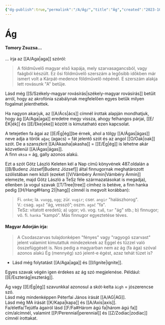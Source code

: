 ```yaml
---
{"dg-publish":true,"permalink":"/A/Ág/","title":"Ág","created":"2023-10-13T05:13","updated":"2024-02-01T11:15"}
---
```



# Ág

#### Tomory Zsuzsa...

... írja az [[A/Aga\|aga]] szóról:  
> A földművelő magyar első kapája, mely szarvasagancsból, vagy faágból készült. Ez ősi földművelő szerszám a legősibb időkben már ismert volt a Kárpát-medence földművelő népénél. E szerszám alakja lett rovásunk "A" betűje.  

Lásd még [[S/Székely-magyar rovásírás\|székely-magyar rovásírás]] betűit arról, hogy az akrofónia szabálynak megfelelően egyes betűk milyen fogalmat jelenthettek.  

Ha nagyon akarjuk, az [[A/Ács\|ács]] címnél írottak alapján mondhatjuk, hogy ág [[A/Aga\|aga]] eredetre megy vissza, ahogy felhangos párjai, [[E/ÉK\|ék]] és [[E/Eke\|eke]] között is kimutatható ezen kapcsolat.  

A tetejetlen fa ágai az [[E/Ég\|ég]]be érnek, ahol a tölgy [[A/Ágas\|ágas]] neve adja a török `ağaç` (agacs) = fát jelentő szót és az angol [[O/Oak\|oak]] szót. De a szanszkrit [[A/Akasha\|akasha]] = [[E/Ég\|ég]] is lehetne akár közvetlenül [[A/Ágas\|ágas]].  
A finn `oksa` = ág, gally azonos alakú.  

Ezt a szót Götz László Keleten kél a Nap című könyvének 487.oldalán a [[B/Budenz József\|Budenz József]] által finnugornak meghatározott szólistában nem közli (ezeket [[V/Vámbéry Ármin\|Vámbéry Ármin]] elemezte, majd Götz László a TeSz féle származatásokat is megadja), ellenben (a vogul szavak [[T/Tree\|tree]] címhez is betéve, a finn hanka pedig [[H/Hang#Hang 2)\|hang]] címnél is megvolt korábban):  
> Fi. `onke`; la. `vuogg`, `ogg`; zür. `vugir`; cser. `angir` "halászhorog".  
> V.: csag. `agaž` "ág, vessző”; oszm. `agač` "fa".  
> TeSz: vitatott eredetű; a) ugor; vö. vog. `taß`, `tar` "ág" stb.; b) finnugor; vö. fi. `hanka` "kampó”. Más finnugor egyeztetése téves.  

#### Magyar Adorján írja:

> A Csodaszarvas tulajdonképen "fényes" vagy "ragyogó szarvast" jelent valamint kimutattuk mindezeknek az Éggel és tűzzel való összefüggését is. Nos pedig a magyarban nem az ág (fa ága) szóval azonos alakú Ég (mennyég) szó jelent-e égést, azaz tehát tüzet is?  
- Lásd még folytatást [[A/Aga\|aga]] és [[I/Ignite\|ignite]].  

Egyes szavak végén igen érdekes az ág szó megjelenése. Például: [[E/Eszterág\|eszterág]].  

Ág vagy [[E/Ég\|ég]] szavunkkal azonosul a skót-kelta `àigh` = jószerencse szó.  
Lásd még mindenképpen Péterfai János írását [[A/AG\|AG]].  
Lásd még MA írását [[K/Kapa\|kapa]] és [[A/Axis\|axis]].  
Fa/életfa/Tejútfa ágairól lásd [[F/Fa#Három ágú fa\|három ágú fa]] cím/alcímnél, valamint [[P/Perennial\|perennial]] és [[Z/Zodiac\|zodiac]] címnél írottakat.  